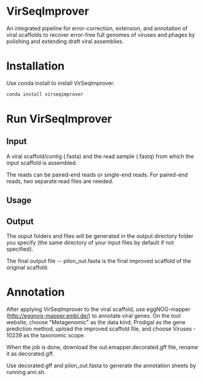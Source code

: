 # VirSeqImprover

An integrated pipeline for error-correction, extension, and annotation of viral scaffolds to recover error-free full genomes of viruses and phages by polishing and extending draft viral assemblies.

# Installation

Use conda install to install VirSeqImprover.

```bash
conda install virseqimprover
```

# Run VirSeqImprover

## Input

A viral scaffold/contig (.fasta) and the read sample (.fastq) from which the input scaffold is assembled.

The reads can be paired-end reads or single-end reads. For paired-end reads, two separate read files are needed.

## Usage

## Output

The ouput folders and files will be generated in the output directory folder you specify (the same directory of your input files by default if not specified).

The final output file -- pilon_out.fasta is the final improved scaffold of the original scaffold.

# Annotation

After applying VirSeqImprover to the viral scaffold, use eggNOG-mapper (http://eggnog-mapper.embl.de/) to annotate viral genes. On the tool website, choose "Metagenomic" as the data kind, Prodigal as the gene prediction method, upload the improved scaffold file, and choose Viruses - 10239 as the taxonomic scope.

When the job is done, download the out.emapper.decorated.gff file, rename it as decorated.gff.

Use decorated.gff and pilon_out.fasta to generate the annotation sheets by running ann.sh.
